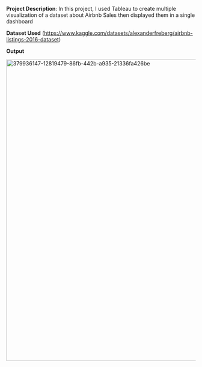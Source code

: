 **Project Description**:
In this project, I used Tableau to create multiple visualization of a dataset about Airbnb Sales then displayed them in a single dashboard

**Dataset Used**
(https://www.kaggle.com/datasets/alexanderfreberg/airbnb-listings-2016-dataset)

**Output**


<img width="803" alt="379936147-12819479-86fb-442b-a935-21336fa426be" src="https://github.com/user-attachments/assets/8a7d4f48-51c8-44d8-8012-031b7164cca9" />

